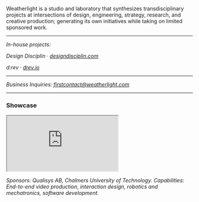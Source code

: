 Weatherlight is a studio and laboratory that synthesizes transdisciplinary projects at intersections of design, engineering, strategy, research, and creative production; generating its own initiatives while taking on limited sponsored work.

---

*In-house projects:*

*Design Disciplin &#8231; [designdisciplin.com](https://www.designdisciplin.com)*

*d:rev &#8231; [drev.io](https://www.drev.io)*

---

*Business Inquiries: [firstcontact@weatherlight.com](mailto:firstcontact@weatherlight.com)*

---

### Showcase

<div class="ratio-16x9">
<iframe src="https://www.youtube.com/watch?v=IVMFvLN44Ts" allowfullscreen></iframe>
</div>

*Sponsors: Qualisys AB, Chalmers University of Technology. Capabilities: End-to-end video production, interaction design, robotics and mechatronics, software development.*
